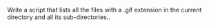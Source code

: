 Write a script that lists all the files with a .gif extension in the current directory and all its sub-directories..
